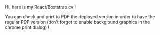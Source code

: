 Hi, here is my React/Bootstrap cv !

You can check and print to PDF the deployed version in order to have the regular PDF version (don't forget to enable background graphics in the chrome print dialog) !